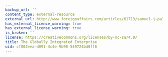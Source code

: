 ```yaml
---
backup_url: ''
content_type: external-resource
external_url: http://www.foreignaffairs.com/articles/61713/samuel-j-palmisano/the-globally-integrated-enterprise
has_external_licence_warning: true
has_external_license_warning: true
is_broken: ''
license: https://creativecommons.org/licenses/by-nc-sa/4.0/
title: The Globally Integrated Enterprise
uid: cf862eea-d091-4c4e-9b98-549724bd0ff6
---
```

